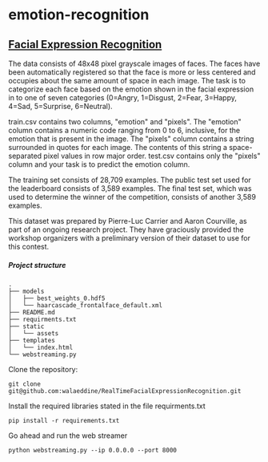 # emotion-recognition


## [Facial Expression Recognition](https://www.kaggle.com/c/challenges-in-representation-learning-facial-expression-recognition-challenge/data)
The data consists of 48x48 pixel grayscale images of faces. The faces have been automatically registered so that the face is more or less centered and occupies about the same amount of space in each image. The task is to categorize each face based on the emotion shown in the facial expression in to one of seven categories (0=Angry, 1=Disgust, 2=Fear, 3=Happy, 4=Sad, 5=Surprise, 6=Neutral).

train.csv contains two columns, "emotion" and "pixels". The "emotion" column contains a numeric code ranging from 0 to 6, inclusive, for the emotion that is present in the image. The "pixels" column contains a string surrounded in quotes for each image. The contents of this string a space-separated pixel values in row major order. test.csv contains only the "pixels" column and your task is to predict the emotion column.

The training set consists of 28,709 examples. The public test set used for the leaderboard consists of 3,589 examples. The final test set, which was used to determine the winner of the competition, consists of another 3,589 examples.

This dataset was prepared by Pierre-Luc Carrier and Aaron Courville, as part of an ongoing research project. They have graciously provided the workshop organizers with a preliminary version of their dataset to use for this contest.


##### Project structure

```
.
├── models
│   ├── best_weights_0.hdf5
│   └── haarcascade_frontalface_default.xml
├── README.md
├── requirments.txt
├── static
│   └── assets
├── templates
│   └── index.html
└── webstreaming.py
```

Clone the repository:
```
git clone git@github.com:walaeddine/RealTimeFacialExpressionRecognition.git
```


Install the required libraries stated in the file requirments.txt
```
pip install -r requirements.txt
```

Go ahead and run the web streamer

```
python webstreaming.py --ip 0.0.0.0 --port 8000
```